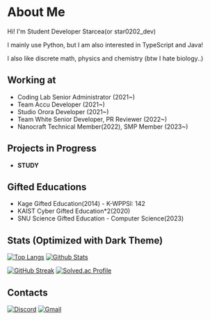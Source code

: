 # About Me
Hi! I'm Student Developer Starcea(or star0202_dev)

I mainly use Python, but I am also interested in TypeScript and Java!

I also like discrete math, physics and chemistry (btw I hate biology..)

## Working at
- Coding Lab Senior Administrator (2021~)
- Team Accu Developer (2021~)
- Studio Orora Developer (2021~)
- Team White Senior Developer, PR Reviewer (2022~)
- Nanocraft Technical Member(2022), SMP Member (2023~)

## Projects in Progress
- **STUDY**

## Gifted Educations
- Kage Gifted Education(2014) - K-WPPSI: 142
- KAIST Cyber Gifted Education\*2(2020)
- SNU Science Gifted Education - Computer Science(2023)


## Stats (Optimized with Dark Theme)
[![Top Langs](https://github-readme-starcea.vercel.app/api/top-langs?username=star0202&langs_count=10&show_icons=true&theme=transparent&layout=compact&hide_border=true&title_color=E8D5D3&text_color=7edac9)](https://github.com/anuraghazra/github-readme-stats)
[![Github Stats](https://github-readme-starcea.vercel.app/api?username=star0202&show_icons=true&theme=transparent&hide_border=true&ring_color=E8D5D3&title_color=E8D5D3&icon_color=E34C26&text_color=7edac9)](https://github.com/anuraghazra/github-readme-stats)

[![GitHub Streak](https://github-readme-streak-stats.herokuapp.com?user=star0202&theme=nightowl&background=FFFFFF00&hide_border=true&ring=E8D5D3&fire=E34C26&sideNums=E8D5D3&sideLabels=E8D5D3)](https://github.com/DenverCoder1/github-readme-streak-stats)
[![Solved.ac Profile](http://mazassumnida.wtf/api/v2/generate_badge?boj=Starcea)](https://solved.ac/Starcea)

## Contacts
[![Discord](https://img.shields.io/badge/Discord-%235865F2.svg?style=for-the-badge&logo=discord&logoColor=white)](https://discord.com/users/798690702635827200)
[![Gmail](https://img.shields.io/badge/Gmail-D14836?style=for-the-badge&logo=gmail&logoColor=white)](mailto:stardev.uwu@gmail.com)

